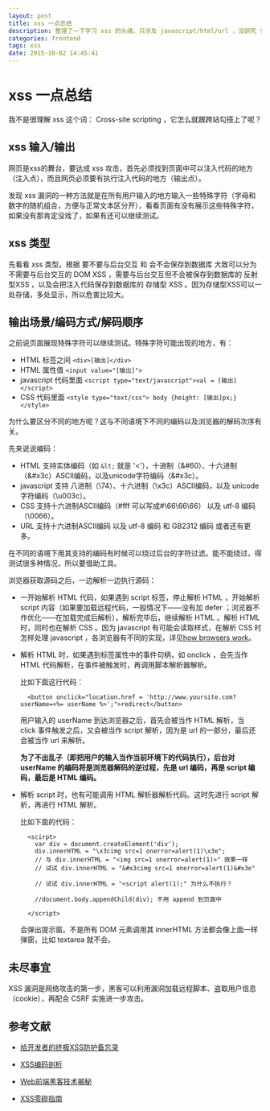 ```yaml
---
layout: post
title: xss 一点总结
description: 整理了一下学习 xss 的头绪，只涉及 javascript/html/url ，没研究 flash
categories: frontend
tags: xss
date: 2015-10-02 14:45:41
---
```



# xss 一点总结

我不是很理解 xss 这个词： Cross-site scripting ，它怎么就跟跨站勾搭上了呢？


## xss 输入/输出

网页是xss的舞台，要达成 xss 攻击，首先必须找到页面中可以注入代码的地方（注入点），而且网页必须要有执行注入代码的地方（输出点）。

发现 xss 漏洞的一种方法就是在所有用户输入的地方输入一些特殊字符（字母和数字的随机组合，方便与正常文本区分开），看看页面有没有展示这些特殊字符，如果没有那肯定没戏了，如果有还可以继续测试。

## xss 类型

先看看 xss 类型。根据 要不要与后台交互 和 会不会保存到数据库 大致可以分为不需要与后台交互的 DOM XSS ，需要与后台交互但不会被保存到数据库的 反射型XSS ，以及会把注入代码保存到数据库的 存储型 XSS 。因为存储型XSS可以一处存储，多处显示，所以危害比较大。

## 输出场景/编码方式/解码顺序

之前说页面展现特殊字符可以继续测试。特殊字符可能出现的地方，有：

- HTML 标签之间 `<div>[输出]</div>`
- HTML 属性值 `<input value="[输出]">`
- javascript 代码里面 `<script type="text/javascript">val = [输出]</script>`
- CSS 代码里面 `<style type="text/css"> body {height: [输出]px;} </style>`

为什么要区分不同的地方呢？这与不同语境下不同的编码以及浏览器的解码次序有关。

先来说说编码：

- HTML 支持实体编码（如 `&lt;` 就是 '<'），十进制（&#60）、十六进制（&#x3c）ASCII编码，以及unicode字符编码（&#x3c）。
- javascript 支持 八进制（\74）、十六进制（\x3c）ASCII编码，以及 unicode字符编码（\u003c）。
- CSS 支持十六进制ASCII编码（#fff 可以写成#\66\66\66） 以及 utf-8 编码（\0066）。
- URL 支持十六进制ASCII编码 以及 utf-8 编码 和 GB2312 编码 或者还有更多。

在不同的语境下用其支持的编码有时候可以绕过后台的字符过滤。能不能绕过，得测试很多种情况，所以要借助工具。

浏览器获取源码之后，一边解析一边执行源码：

- 一开始解析 HTML 代码，如果遇到 script 标签，停止解析 HTML ，开始解析 script 内容（如果要加载远程代码，一般情况下——没有加 defer ；浏览器不作优化——在加载完成后解析），解析完毕后，继续解析 HTML 。解析 HTML 时，同时也在解析 CSS 。因为 javascript 有可能会读取样式，在解析 CSS 时怎样处理 javascript ，各浏览器有不同的实现，详见[how browsers work](http://taligarsiel.com/Projects/howbrowserswork1.htm#The_order_of_processing_scripts_and_style_sheets)。

- 解析 HTML 时，如果遇到标签属性中的事件句柄，如 onclick ，会先当作 HTML 代码解析，在事件被触发时，再调用脚本解析器解析。

    比如下面这行代码：

        <button onclick="location.href = 'http://www.yoursite.com?userName=<%= userName %>';">redirect</button>

    用户输入的 userName 到达浏览器之后，首先会被当作 HTML 解析，当 click 事件触发之后，又会被当作 script 解析，因为是 url 的一部分，最后还会被当作 url 来解析。

    **为了不出乱子（即把用户的输入当作当前环境下的代码执行），后台对 userName 的编码将是浏览器解码的逆过程，先是 url 编码，再是 script 编码，最后是 HTML 编码。**

- 解析 script 时，也有可能调用 HTML 解析器解析代码。这时先进行 script 解析，再进行 HTML 解析。

    比如下面的代码：

        <scirpt>
          var div = document.createElement('div');
          div.innerHTML = "\x3cimg src=1 onerror=alert(1)\x3e";
          // 与 div.innerHTML = "<img src=1 onerror=alert(1)>" 效果一样
          // 试试 div.innerHTML = "&#x3cimg src=1 onerror=alert(1)&#x3e"

          // 试试 div.innerHTML = "<script alert(1);" 为什么不执行？

          //document.body.appendChild(div); 不用 append 到页面中

        </script>

    会弹出提示窗。不是所有 DOM 元素调用其 innerHTML 方法都会像上面一样弹窗，比如 textarea 就不会。

## 未尽事宜

XSS 漏洞是网络攻击的第一步，黑客可以利用漏洞加载远程脚本、盗取用户信息（cookie），再配合 CSRF 实施进一步攻击。

## 参考文献

- [给开发者的终极XSS防护备忘录](http://blog.knownsec.com/2014/07/%E7%BB%99%E5%BC%80%E5%8F%91%E8%80%85%E7%9A%84%E7%BB%88%E6%9E%81xss%E9%98%B2%E6%8A%A4%E5%A4%87%E5%BF%98%E5%BD%95-v1-0/)

- [XSS编码剖析](http://www.freebuf.com/articles/web/43285.html)

- [Web前端黑客技术揭秘](http://www.amazon.cn/%E5%9B%BE%E4%B9%A6/dp/B00B14IGUK)

- [XSS零碎指南](http://www.cnblogs.com/hustskyking/p/xss-snippets.html)